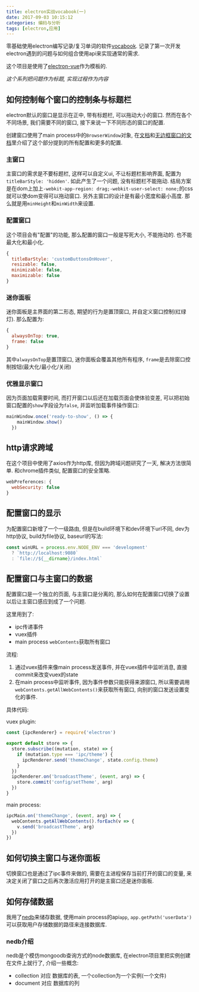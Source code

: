 ```yaml
---
title: electron实战vocabook(一)
date: 2017-09-03 10:15:12
categories: 编码与分析
tags: [electron,应用]
---
```

零基础使用electron编写记录/复习单词的软件[vocabook](https://github.com/fjonas/lock-on). 记录了第一次开发electron遇到的问题与如何组合使用api来实现通常的需求.

这个项目是使用了[electron-vue](https://github.com/SimulatedGREG/electron-vue)作为模板的.

<!--more-->

*这个系列把问题作为标题, 实现过程作为内容*

## 如何控制每个窗口的控制条与标题栏

electron默认的窗口是显示在正中, 带有标题栏, 可以拖动大小的窗口. 然而在各个不同场景, 我们需要不同的窗口, 接下来说一下不同形态的窗口的配置.

创建窗口使用了main process中的`BrowserWindow`对象, 在[文档](https://electron.atom.io/docs/api/browser-window/)和[无边框窗口的文档](https://electron.atom.io/docs/api/frameless-window/#alternatives-on-macos)里介绍了这个部分提到的所有配置和更多的配置.

### 主窗口

主窗口的需求是不要标题栏, 这样可以自定义ui, 不让标题栏影响界面, 配置为`titleBarStyle: 'hidden'`. 如此产生了一个问题, 没有标题栏不能拖动. 结局方案是在dom上加上`-webkit-app-region: drag;-webkit-user-select: none;`的css就可以使dom变得可以拖动窗口. 另外主窗口的设计是有最小宽度和最小高度. 那么就是用`minHeight`和`minWidth`来设置.

### 配置窗口

这个项目会有"配置"的功能, 那么配置的窗口一般是写死大小, 不能拖动的. 也不能最大化和最小化.

```js
{
  titleBarStyle: 'customButtonsOnHover',
  resizable: false,
  minimizable: false,
  maximizable: false
}
```

### 迷你面板

迷你面板是主界面的第二形态, 期望的行为是置顶窗口, 并自定义窗口控制(红绿灯). 那么配置为:

```js
{
  alwaysOnTop: true,
  frame: false
}
```

其中`alwaysOnTop`是置顶窗口, 迷你面板会覆盖其他所有程序, `frame`是去除窗口控制按钮(最大化/最小化/关闭)

### 优雅显示窗口

因为页面加载需要时间, 而打开窗口以后还在加载页面会使体验变差, 可以把初始窗口配置的`show`字段设为`false`, 并监听加载事件操作窗口:

```js
mainWindow.once('ready-to-show', () => {
    mainWindow.show()
  })
```

## http请求跨域

在这个项目中使用了axios作为http库, 但因为跨域问题研究了一天, 解决方法很简单. 和chrome插件类似, 配置窗口的安全策略.

```js
webPreferences: {
  webSecurity: false
}
```

## 配置窗口的显示

为配置窗口新增了一个一级路由, 但是在build环境下和dev环境下url不同, dev为http协议, build为file协议, baseurl的写法:

```js
const winURL = process.env.NODE_ENV === 'development'
  ? `http://localhost:9080`
  : `file://${__dirname}/index.html`
```

## 配置窗口与主窗口的数据

配置窗口是一个独立的页面, 与主窗口是分离的, 那么如何在配置窗口切换了设置以后让主窗口感应到成了一个问题.

这里用到了: 

+ ipc传递事件
+ vuex插件
+ main process `webContents`获取所有窗口

流程:

1. 通过vuex插件来像main process发送事件, 并在vuex插件中监听消息, 直接commit来改变vuex的state
2. 在main process中监听事件, 因为事件参数只能获得来源窗口, 所以需要调用`webContents.getAllWebContents()`来获取所有窗口, 向别的窗口发送设置变化的事件.

具体代码:

vuex plugin:

```js
const {ipcRenderer} = require('electron')

export default store => {
  store.subscribe((mutation, state) => {
    if (mutation.type === 'ipc/theme') {
      ipcRenderer.send('themeChange', state.config.theme)
    }
  })
  ipcRenderer.on('broadcastTheme', (event, arg) => {
    store.commit('config/setTheme', arg)
  })
}
```

main process:

```js
ipcMain.on('themeChange', (event, arg) => {
  webContents.getAllWebContents().forEach(v => {
    v.send('broadcastTheme', arg)
  })
})
```

## 如何切换主窗口与迷你面板

切换窗口也是通过了ipc事件来做的, 需要在主进程保存当前打开的窗口的变量, 来决定关闭了窗口之后再次激活应用打开的是主窗口还是迷你面板.

## 如何存储数据

我用了[nedb](https://github.com/louischatriot/nedb)来储存数据, 使用main process的api`app`, `app.getPath('userData')`可以获取用户存储数据的路径来连接数据库.

### nedb介绍

nedb是个模仿mongoodb查询方式的node数据库, 在electron项目里把实例创建在文件上就行了, 介绍一些概念:

+ collection 对应 数据库的表, 一个collection为一个实例(一个文件)
+ document 对应 数据库的列

